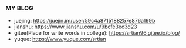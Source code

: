 ### MY BLOG
- juejing: https://juejin.im/user/59c4a8715188257e876a199b
- jianshu: https://www.jianshu.com/u/9bcfe3ec3d23
- gitee(Place for write words in college): https://srtian96.gitee.io/blog/
- yuque: https://www.yuque.com/srtian
